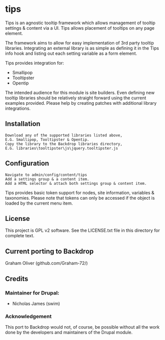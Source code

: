 # tips

Tips is an agnostic tooltip framework which allows management 
of tooltip settings & content via a UI. Tips allows placement 
of tooltips on any page element. 

The framework aims to allow for easy implementation of 3rd party 
tooltip libraries. Integrating an external library is as simple 
as defining it in the Tips info hook and listing out each setting 
variable as a form element.

Tips provides integration for:
+ Smallipop
+ Tooltipster
+ Opentip

The intended audience for this module is site builders. Even defining 
new tooltip libraries should be relatively straight forward using the 
current examples provided. Please help by creating patches with 
additional library integrations.

## Installation

    Download any of the supported libraries listed above, 
    E.G. Smallipop, Tooltipster & Opentip.
    Copy the library to the Backdrop libraries directory, 
    E.G. libraries\tooltipster\js\jquery.tooltipster.js

## Configuration

    Navigate to admin/config/content/tips
    Add a settings group & a content item.
    Add a HTML selector & attach both settings group & content item.

  Tips provides basic token support for nodes, site information, 
  variables & taxonomies. Please note that tokens can only be accessed 
  if the object is loaded by the current menu item.
  
## License

This project is GPL v2 software. See the LICENSE.txt file in this
directory for complete text.
    
        
## Current porting to Backdrop

Graham Oliver (github.com/Graham-72/)

## Credits

### Maintainer for Drupal:

- Nicholas James (swim)


### Acknowledgement

This port to Backdrop would not, of course, be possible without all
the work done by the developers and maintainers of the Drupal module.


